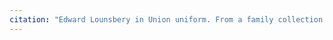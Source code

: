 ```yaml
---
citation: "Edward Lounsbery in Union uniform. From a family collection and posted to Ancestry.com by Debra Rogers, reproduced here with permission."
---
```

